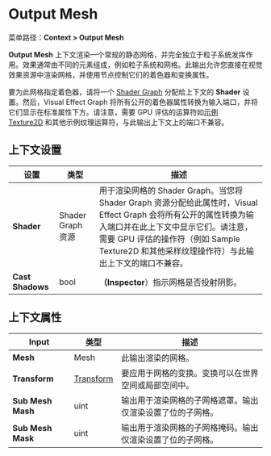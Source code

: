 # Output Mesh
菜单路径：**Context > Output Mesh**

**Output Mesh** 上下文渲染一个常规的静态网格，并完全独立于粒子系统发挥作用。效果通常由不同的元素组成，例如粒子系统和网格。此输出允许您直接在视觉效果资源中渲染网格，并使用节点控制它们的着色器和变换属性。

要为此网格指定着色器，请将一个 [Shader Graph](https://docs.unity3d.com/Packages/com.unity.shadergraph@latest) 分配给上下文的 **Shader** 设置。然后，Visual Effect Graph 将所有公开的着色器属性转换为输入端口，并将它们显示在标准属性下方。请注意，需要 GPU 评估的运算符如[示例 Texture2D](https://docs.unity3d.com/cn/Packages/com.unity.visualeffectgraph@10.5/manual/Operator-SampleTexture2D.html) 和其他示例纹理运算符，与此输出上下文上的端口不兼容。

## 上下文设置

| **设置**           | **类型**          | **描述**                                                                                                                                                          |
| ---------------- | --------------- | --------------------------------------------------------------------------------------------------------------------------------------------------------------- |
| **Shader**       | Shader Graph 资源 | 用于渲染网格的 Shader Graph。当您将 Shader Graph 资源分配给此属性时，Visual Effect Graph 会将所有公开的属性转换为输入端口并在此上下文中显示它们。请注意，需要 GPU 评估的操作符（例如 Sample Texture2D 和其他采样纹理操作符）与此输出上下文的端口不兼容。 |
| **Cast Shadows** | bool            | **（Inspector**）指示网格是否投射阴影。                                                                                                                                      |

## 上下文属性

| **Input**         | **类型**                                                                                                        | **描述**                        |
| ----------------- | ------------------------------------------------------------------------------------------------------------- | ----------------------------- |
| **Mesh**          | Mesh                                                                                                          | 此输出渲染的网格。                     |
| **Transform**     | [Transform](https://docs.unity3d.com/cn/Packages/com.unity.visualeffectgraph@10.5/manual/Type-Transform.html) | 要应用于网格的变换。变换可以在世界空间或局部空间中。    |
| **Sub Mesh Mash** | uint                                                                                                          | 输出用于渲染网格的子网格遮罩。输出仅渲染设置了位的子网格。 |
| **Sub Mesh Mask** | uint                                                                                                          | 输出用于渲染网格的子网格掩码。输出仅渲染设置了位的子网格。 |
